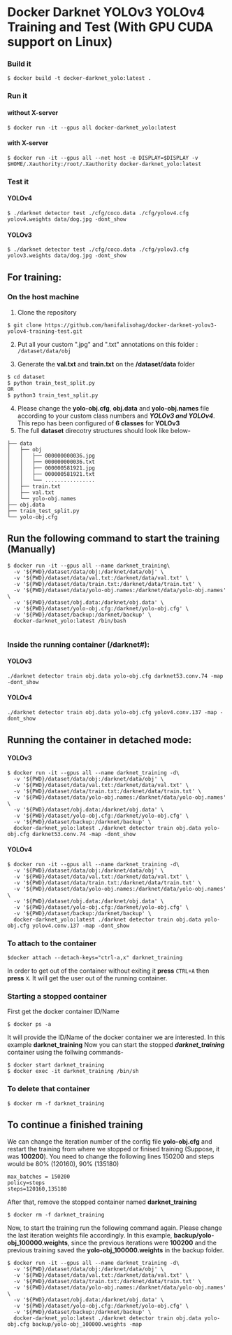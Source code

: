 # Docker Darknet YOLOv3 YOLOv4 Training and Test (With GPU CUDA support on Linux)

### Build it
```
$ docker build -t docker-darknet_yolo:latest .
```

### Run it

#### without X-server
```
$ docker run -it --gpus all docker-darknet_yolo:latest
```
#### with X-server
```
$ docker run -it --gpus all --net host -e DISPLAY=$DISPLAY -v $HOME/.Xauthority:/root/.Xauthority docker-darknet_yolo:latest
```


### Test it
#### YOLOv4
```
$ ./darknet detector test ./cfg/coco.data ./cfg/yolov4.cfg yolov4.weights data/dog.jpg -dont_show
```
#### YOLOv3
```
$ ./darknet detector test ./cfg/coco.data ./cfg/yolov3.cfg yolov3.weights data/dog.jpg -dont_show
```

## For training:
  
### On the host machine
1. Clone the repository 
```
$ git clone https://github.com/hanifalisohag/docker-darknet-yolov3-yolov4-training-test.git
```
2. Put all your custom ".jpg" and ".txt" annotations on this folder : `/dataset/data/obj`

3. Generate the **val.txt** and **train.txt** on the **/dataset/data** folder 
``` 
$ cd dataset
$ python train_test_split.py
OR
$ python3 train_test_split.py
```
4. Please change the **yolo-obj.cfg**, **obj.data** and **yolo-obj.names** file according to your custom class numbers and ***YOLOv3 and YOLOv4***. This repo has been configured of **6 classes** for **YOLOv3**
5. The full **dataset** direcotry structures should look like below-
```
├── data
│   ├── obj
│   │   ├── 000000000036.jpg
│   │   ├── 000000000036.txt
│   │   ├── 000000581921.jpg
│   │   ├── 000000581921.txt
│   │   └── ................
│   ├── train.txt
│   ├── val.txt
│   └── yolo-obj.names
├── obj.data
├── train_test_split.py
└── yolo-obj.cfg
```
## Run the following command to start the training (Manually)
```
$ docker run -it --gpus all --name darknet_training\
  -v '${PWD}/dataset/data/obj:/darknet/data/obj' \
  -v '${PWD}/dataset/data/val.txt:/darknet/data/val.txt' \
  -v '${PWD}/dataset/data/train.txt:/darknet/data/train.txt' \
  -v '${PWD}/dataset/data/yolo-obj.names:/darknet/data/yolo-obj.names' \
  -v '${PWD}/dataset/obj.data:/darknet/obj.data' \
  -v '${PWD}/dataset/yolo-obj.cfg:/darknet/yolo-obj.cfg' \
  -v '${PWD}/dataset/backup:/darknet/backup' \
  docker-darknet_yolo:latest /bin/bash
  
```  
### Inside the running container (/darknet#):
#### YOLOv3
```
./darknet detector train obj.data yolo-obj.cfg darknet53.conv.74 -map -dont_show
```
#### YOLOv4
```
./darknet detector train obj.data yolo-obj.cfg yolov4.conv.137 -map -dont_show
```
## Running the container in detached mode:
#### YOLOv3
```
$ docker run -it --gpus all --name darknet_training -d\
  -v '${PWD}/dataset/data/obj:/darknet/data/obj' \
  -v '${PWD}/dataset/data/val.txt:/darknet/data/val.txt' \
  -v '${PWD}/dataset/data/train.txt:/darknet/data/train.txt' \
  -v '${PWD}/dataset/data/yolo-obj.names:/darknet/data/yolo-obj.names' \
  -v '${PWD}/dataset/obj.data:/darknet/obj.data' \
  -v '${PWD}/dataset/yolo-obj.cfg:/darknet/yolo-obj.cfg' \
  -v '${PWD}/dataset/backup:/darknet/backup' \
  docker-darknet_yolo:latest ./darknet detector train obj.data yolo-obj.cfg darknet53.conv.74 -map -dont_show
```

#### YOLOv4
```
$ docker run -it --gpus all --name darknet_training -d\
  -v '${PWD}/dataset/data/obj:/darknet/data/obj' \
  -v '${PWD}/dataset/data/val.txt:/darknet/data/val.txt' \
  -v '${PWD}/dataset/data/train.txt:/darknet/data/train.txt' \
  -v '${PWD}/dataset/data/yolo-obj.names:/darknet/data/yolo-obj.names' \
  -v '${PWD}/dataset/obj.data:/darknet/obj.data' \
  -v '${PWD}/dataset/yolo-obj.cfg:/darknet/yolo-obj.cfg' \
  -v '${PWD}/dataset/backup:/darknet/backup' \
  docker-darknet_yolo:latest ./darknet detector train obj.data yolo-obj.cfg yolov4.conv.137 -map -dont_show
```

### To attach to the container
```
$docker attach --detach-keys="ctrl-a,x" darknet_training
```
In order to get out of the container without exiting it **press** `CTRL+A` then **press** `X`. It will get the user out of the running container.



### Starting a stopped container
First get the docker container ID/Name
```
$ docker ps -a
```
It will provide the ID/Name of the docker container we are interested. In this example **darknet_training**
Now you can start the stopped ***darknet_training*** container using the follwing commands-
```
$ docker start darknet_training
$ docker exec -it darknet_training /bin/sh
```

### To delete that container 
```
$ docker rm -f darknet_training
```

## To continue a finished training
We can change the iteration number of the config file **yolo-obj.cfg** and restart the training from where we stopped or finised training (Suppose, it was **100200**). You need to change the following lines 150200 and steps would be 80% (120160), 90% (135180)

```
max_batches = 150200
policy=steps
steps=120160,135180
````

After that, remove the stopped container named **darknet_training**
```
$ docker rm -f darknet_training
```

Now, to start the training run the following command again. Please change the last iteration weights file accordingly. In this example, **backup/yolo-obj_100000.weights**, since the previous iterations were **100200** and the previous training saved the **yolo-obj_100000.weights** in the backup folder.

```
$ docker run -it --gpus all --name darknet_training -d\
  -v '${PWD}/dataset/data/obj:/darknet/data/obj' \
  -v '${PWD}/dataset/data/val.txt:/darknet/data/val.txt' \
  -v '${PWD}/dataset/data/train.txt:/darknet/data/train.txt' \
  -v '${PWD}/dataset/data/yolo-obj.names:/darknet/data/yolo-obj.names' \
  -v '${PWD}/dataset/obj.data:/darknet/obj.data' \
  -v '${PWD}/dataset/yolo-obj.cfg:/darknet/yolo-obj.cfg' \
  -v '${PWD}/dataset/backup:/darknet/backup' \
  docker-darknet_yolo:latest ./darknet detector train obj.data yolo-obj.cfg backup/yolo-obj_100000.weights -map
```
